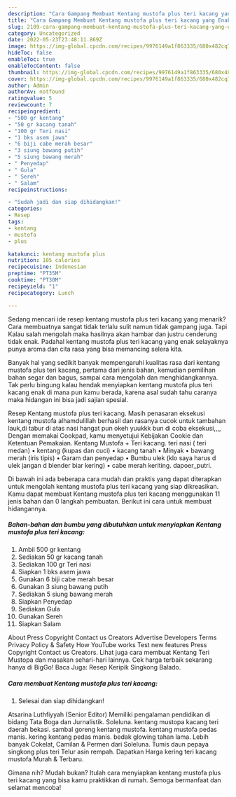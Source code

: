 ```yaml
---
description: "Cara Gampang Membuat Kentang mustofa plus teri kacang yang Enak, Buat Buka Puasa Sempurna"
title: "Cara Gampang Membuat Kentang mustofa plus teri kacang yang Enak, Buat Buka Puasa Sempurna"
slug: 2109-cara-gampang-membuat-kentang-mustofa-plus-teri-kacang-yang-enak-buat-buka-puasa-sempurna
category: Uncategorized
date: 2022-05-23T23:48:11.869Z
image: https://img-global.cpcdn.com/recipes/9976149a1f863335/680x482cq70/kentang-mustofa-plus-teri-kacang-foto-resep-utama.jpg
hideToc: false
enableToc: true
enableTocContent: false
thumbnail: https://img-global.cpcdn.com/recipes/9976149a1f863335/680x482cq70/kentang-mustofa-plus-teri-kacang-foto-resep-utama.jpg
cover: https://img-global.cpcdn.com/recipes/9976149a1f863335/680x482cq70/kentang-mustofa-plus-teri-kacang-foto-resep-utama.jpg
author: Admin
authorAv: notfound
ratingvalue: 5
reviewcount: 7
recipeingredient:
- "500 gr kentang"
- "50 gr kacang tanah"
- "100 gr Teri nasi"
- "1 bks asem jawa"
- "6 biji cabe merah besar"
- "3 siung bawang putih"
- "5 siung bawang merah"
- " Penyedap"
- " Gula"
- " Sereh"
- " Salam"
recipeinstructions:

- "Sudah jadi dan siap dihidangkan!"
categories:
- Resep
tags:
- kentang
- mustofa
- plus

katakunci: kentang mustofa plus 
nutrition: 105 calories
recipecuisine: Indonesian
preptime: "PT35M"
cooktime: "PT30M"
recipeyield: "1"
recipecategory: Lunch

---
```



Sedang mencari ide resep kentang mustofa plus teri kacang yang menarik? Cara membuatnya sangat tidak terlalu sulit namun tidak gampang juga. Tapi Kalau salah mengolah maka hasilnya akan hambar dan justru cenderung tidak enak. Padahal kentang mustofa plus teri kacang yang enak selayaknya punya aroma dan cita rasa yang bisa memancing selera kita.


Banyak hal yang sedikit banyak mempengaruhi kualitas rasa dari kentang mustofa plus teri kacang, pertama dari jenis bahan, kemudian pemilihan bahan segar dan bagus, sampai cara mengolah dan menghidangkannya. Tak perlu bingung kalau hendak menyiapkan kentang mustofa plus teri kacang enak di mana pun kamu berada, karena asal sudah tahu caranya maka hidangan ini bisa jadi sajian spesial.

Resep Kentang mustofa plus teri kacang. Masih penasaran eksekusi kentang mustofa alhamdulillah berhasil dan rasanya cucok untuk tambahan lauk,di tabur di atas nasi hangat pun okeh yuukkk bun di coba eksekusi,,,, Dengan memakai Cookpad, kamu menyetujui Kebijakan Cookie dan Ketentuan Pemakaian. Kentang Mustofa + Teri kacang. teri nasi ( teri medan) • kentang (kupas dan cuci) • kacang tanah • Minyak • bawang merah (iris tipis) • Garam dan penyedap • Bumbu ulek (klo saya harus d ulek jangan d blender biar kering) • cabe merah keriting. dapoer_putri.


Di bawah ini ada beberapa cara mudah dan praktis yang dapat diterapkan untuk mengolah kentang mustofa plus teri kacang yang siap dikreasikan. Kamu dapat membuat Kentang mustofa plus teri kacang menggunakan 11 jenis bahan dan 0 langkah pembuatan. Berikut ini cara untuk membuat hidangannya.

<!--inarticleads1-->

##### Bahan-bahan dan bumbu yang dibutuhkan untuk menyiapkan Kentang mustofa plus teri kacang:

1. Ambil 500 gr kentang
1. Sediakan 50 gr kacang tanah
1. Sediakan 100 gr Teri nasi
1. Siapkan 1 bks asem jawa
1. Gunakan 6 biji cabe merah besar
1. Gunakan 3 siung bawang putih
1. Sediakan 5 siung bawang merah
1. Siapkan  Penyedap
1. Sediakan  Gula
1. Gunakan  Sereh
1. Siapkan  Salam


About Press Copyright Contact us Creators Advertise Developers Terms Privacy Policy &amp; Safety How YouTube works Test new features Press Copyright Contact us Creators. Lihat juga cara membuat Kentang Teri Mustopa dan masakan sehari-hari lainnya. Cek harga terbaik sekarang hanya di BigGo! Baca Juga: Resep Keripik Singkong Balado. 

<!--inarticleads2-->

##### Cara membuat Kentang mustofa plus teri kacang:


1. Selesai dan siap dihidangkan!

Atsarina Luthfiyyah (Senior Editor) Memiliki pengalaman pendidikan di bidang Tata Boga dan Jurnalistik. Soleluna. kentang mustopa kacang teri daerah bekasi. sambal goreng kentang mustofa. kentang mustofa pedas manis. kering kentang pedas manis. bedak glowing tahan lama. Lebih banyak Cokelat, Camilan &amp; Permen dari Soleluna. Tumis daun pepaya singkong plus teri Telur asin rempah. Dapatkan Harga kering teri kacang mustofa Murah &amp; Terbaru. 

Gimana nih? Mudah bukan? Itulah cara menyiapkan kentang mustofa plus teri kacang yang bisa kamu praktikkan di rumah. Semoga bermanfaat dan selamat mencoba!
